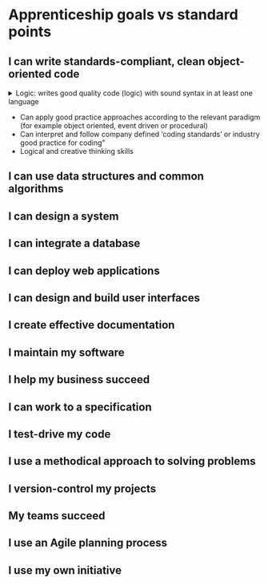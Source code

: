 # Apprenticeship goals vs standard points

## I can write standards-compliant, clean object-oriented code
<details><summary>Logic: writes good quality code (logic) with sound syntax in at least one language</summary>
  <p>Apprentices can write code to achieve the desired functionality and which is easy to read and understand, with good naming, indentation and commenting, and applying the fundamentals of good coding:</p>
  <ul>
    <li>development paradigms (where this is object oriented programming this must include inheritance, abstractions, encapsulation, polymorphism)</li>
    <li>software programming languages</li>
    <li>software development tools (IDEs)</li>
    <li>writing programs and methods</li>
  </ul>
</details>
 

* Can apply good practice approaches according to the relevant paradigm (for example object oriented, event driven or procedural)
* Can interpret and follow company defined ‘coding standards’ or industry good practice for coding"
* Logical and creative thinking skills
## I can use data structures and common algorithms
## I can design a system
## I can integrate a database
## I can deploy web applications
## I can design and build user interfaces
## I create effective documentation
## I maintain my software
## I help my business succeed
## I can work to a specification
## I test-drive my code
## I use a methodical approach to solving problems
## I version-control my projects
## My teams succeed
## I use an Agile planning process
## I use my own initiative

